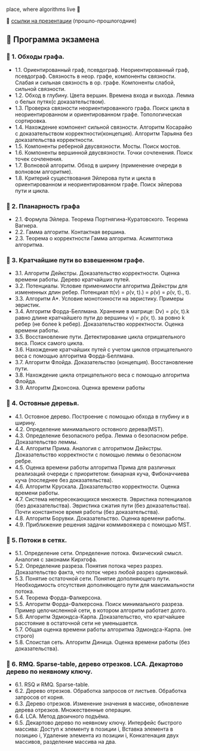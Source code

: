 place, where algorithms live 🐝  

🐌 [ссылки на презентации](https://drive.google.com/drive/folders/1QBCvxZU1U_fdN9A6kRGHpI7rfHfRxNjs?sort=13&direction=a
) (прошло-прошлогодние)

## 🦉 Программа экзамена 
### 🦭 1. Обходы графа. 
- 1.1. Ориентированный граф, псевдограф. Неориентированный граф,
псевдограф. Связность в неор. графе, компоненты связности. Слабая и сильная связность в ор. графе. Компоненты слабой, сильной связности.
- 1.2. Обход в глубину. Цвета вершин. Времена входа и выхода. Лемма о белых путях(с доказательством).
- 1.3. Проверка связности неориентированного графа. Поиск цикла в неориентированном и ориентированном графе. Топологическая сортировка.
- 1.4. Нахождение компонент сильной связности. Алгоритм Косарайю с доказательством корректности(концепция). Алгоритм Тарьяна без доказательства корректности.
- 1.5. Компоненты реберной двусвязности. Мосты. Поиск мостов.
- 1.6. Компоненты вершинной двусвязности. Точки сочленения. Поиск точек
сочленения.
- 1.7. Волновой алгоритм. Обход в ширину (применение очереди в
волновом алгоритме).
- 1.8. Критерий существования Эйлерова пути и цикла в ориентированном
и неориентированном графе. Поиск эйлерова пути и цикла.


### 🦔 2. Планарность графа
- 2.1. Формула Эйлера. Теорема Портнягина-Куратовского. Теорема Вагнера.
- 2.2. Гамма алгоритм. Контактная вершина.
- 2.3. Теорема о корректности Гамма алгоритма. Асимптотика алгоритма.


### 🐡 3. Кратчайшие пути во взвешенном графе.
- 3.1. Алгоритм Дейкстры. Доказательство корректности.
Оценка времени работы. Дерево кратчайших путей.
- 3.2. Потенциалы. Условие применимости алгоритма Дейкстры для
измененных длин ребер. Потенциал π(v) = ρ(v, t).) = ρ(v) = ρ(v, t)., t).
- 3.3. Алгоритм A*. Условие монотонности на эвристику. Примеры
эвристик.
- 3.4. Алгоритм Форда-Беллмана. Хранение в матрице: Dv) = ρ(v, t).k равно
длине кратчайшего пути до вершины v) = ρ(v, t). за ровно k ребер (не более k ребер). Доказательство корректности. Оценка времени работы.
- 3.5. Восстановление пути. Детектирование цикла отрицательного веса. Поиск самого цикла.
- 3.6. Нахождение кратчайших путей с учетом циклов отрицательного веса с помощью алгоритма Форда-Беллмана.
- 3.7. Алгоритм Флойда. Доказательство (концепция). Восстановление пути.
- 3.8. Нахождение цикла отрицательного веса с помощью алгоритма Флойда. 
- 3.9. Алгоритм Джонсона. Оценка времени работы 


### 🦚 4. Остовные деревья.
- 4.1. Остовное дерево. Построение с помощью обхода в глубину и в
ширину.
- 4.2. Определение минимального остовного дерева(MST).
- 4.3.  Определение безопасного ребра. Лемма о безопасном ребре. Доказательство леммы.
- 4.4. Алгоритм Прима. Аналогия с алгоритмом Дейкстры. Доказательство 
корректности с помощью леммы о безопасном ребре. 
- 4.5. Оценка времени работы алгоритма Прима для различных реализаций очереди с приоритетом:
бинарная куча, Фибоначчиева куча (последнее без доказательства).
- 4.6. Алгоритм Крускала. Доказательство корректности. Оценка времени
работы.
- 4.7. Система непересекающихся множеств. Эвристика потенциалов (без
доказательства). Эвристика сжатия пути (без доказательства). Почти
константное время работы (без доказательства).
- 4.8. Алгоритм Борувки. Доказательство. Оценка времени работы.
- 4.9. Приближение решения задачи коммивояжера с помощью
MST.


### 🐞 5. Потоки в сетях.
- 5.1. Определение сети. Определение потока. Физический смысл.
Аналогия с законами Кирхгофа. 
- 5.2. Определение разреза. Понятия потока через разрез. Доказательство
факта, что поток через любой разрез одинаковый.
- 5.3. Понятие остаточной сети. Понятие дополняющего пути.
Необходимость отсутствия дополняющего пути для максимальности
потока.
- 5.4. Теорема Форда-Фалкерсона.
- 5.5. Алгоритм Форда-Фалкерсона. Поиск минимального разреза. Пример
целочисленной сети, в котором алгоритм работает долго.
- 5.6. Алгоритм Эдмондса-Карпа. Доказательство, что кратчайшее
расстояние в остаточной сети не уменьшается.
- 5.7. Общая оценка времени работы алгоритма Эдмондса-Карпа. (не
строго)
- 5.8. Слоистая сеть. Алгоритм Диница. Оценка времени работы (без
доказательства).


### 🦎 6. RMQ. Sparse-table, дерево отрезков. LCA. Декартово дерево по неявному ключу.
- 6.1. RSQ и RMQ. Sparse-table.
- 6.2. Дерево отрезков. Обработка запросов от листьев. Обработка
запросов от корня.
- 6.3. Дерево отрезков. Изменение значения в массиве, обновление
дерева отрезков. Множественные операции.
- 6.4. LCA. Метод двоичного подъёма.
- 6.5. Декартово дерево по неявному ключу. Интерфейс быстрого массива:
Доступ к элементу в позиции i, Вставка элемента в позицию i, Удаление элемента из позиции i, Конкатенация двух массивов, разделение массива на два.

